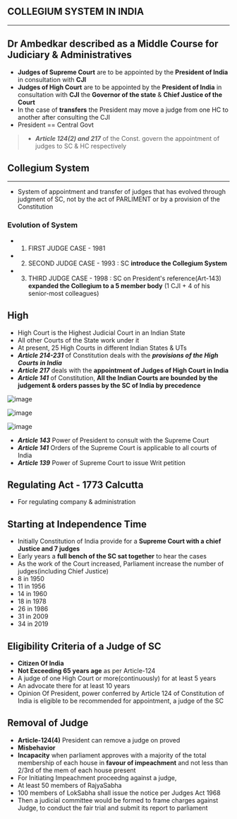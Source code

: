 ## COLLEGIUM SYSTEM IN INDIA
***

## Dr Ambedkar described as a Middle Course for Judiciary & Administratives
- **Judges of Supreme Court** are to be appointed by the **President of India** in consultation with **CJI**
- **Judges of High Court** are to be appointed by the **President of India** in consultation with **CJI** the **Governor of the state** & **Chief Justice of the Court**
- In the case of **transfers** the President may move a judge from one HC to another after consulting the CJI
- President == Central Govt

> - ***Article 124(2) and 217*** of the Const. govern the appointment of judges to SC & HC respectively

## Collegium System
***
- System of appointment and transfer of judges that has evolved through judgment of SC, not by the act of PARLIMENT or by a provision of the Constitution

### Evolution of System

* 1. FIRST JUDGE CASE - 1981
* 2. SECOND JUDGE CASE - 1993 : SC **introduce the Collegium System**
* 3. THIRD JUDGE CASE - 1998 : SC on President's reference(Art-143) **expanded the Collegium to a 5 member body** (1 CJI + 4 of his senior-most colleagues)

## High
- High Court is the Highest Judicial Court in an Indian State
- All other Courts of the State work under it
- At present, 25 High Courts in different Indian States & UTs
- ***Article 214-231*** of Constitution deals with the ***provisions of the High Courts in India***
- ***Article 217*** deals with the **appointment of Judges of High Court in India**
- ***Article 141*** of Constitution, **All the Indian Courts are bounded by the judgement & orders passes by the SC of India by precedence**

![image](https://user-images.githubusercontent.com/47448422/134456880-26d78eb2-e5a7-4016-9aaf-0ee57dcc1e22.png)

![image](https://user-images.githubusercontent.com/47448422/134457079-8d67b5e4-04cb-4966-95cb-0ee94f850647.png)

![image](https://user-images.githubusercontent.com/47448422/134457237-e8441559-fab5-46a5-b6db-3b77b29fdec8.png)

- ***Article 143*** Power of President to consult with the Supreme Court
- ***Article 141*** Orders of the Supreme Court is applicable to all courts of India
- ***Article 139*** Power of Supreme Court to issue Writ petition

## Regulating Act - 1773 Calcutta
- For regulating company & administration

## Starting at Independence Time
- Initially Constitution of India provide for a **Supreme Court with a chief Justice and 7 judges**
- Early years a **full bench of the SC sat together** to hear the cases
- As the work of the Court increased, Parliament increase the number of judges(including Chief Justice)
 - 8 in 1950
 - 11 in 1956
 - 14 in 1960
 - 18 in 1978
 - 26 in 1986
 - 31 in 2009
 - 34 in 2019

## Eligibility Criteria of a Judge of SC
- **Citizen Of India**
- **Not Exceeding 65 years age** as per Article-124
 - A judge of one High Court or more(continuously) for at least 5 years
 - An advocate there for at least 10 years
 - Opinion Of President, power conferred by Article 124 of Constitution of India is eligible to be recommended for appointment, a judge of the SC

## Removal of Judge
- **Article-124(4)** President can remove a judge on proved
 - **Misbehavior**
 - **Incapacity** when parliament approves with a majority of the total membership of each house in **favour of impeachment** and not less than 2/3rd of the mem of each house present
 - For Initiating Impeachment proceedng against a judge,
  - At least 50 members of RajyaSabha
  - 100 members of LokSabha shall issue the notice per Judges Act 1968
  - Then a judicial committee would be formed to frame charges against Judge, to conduct the fair trial and submit its report to parliament
  
